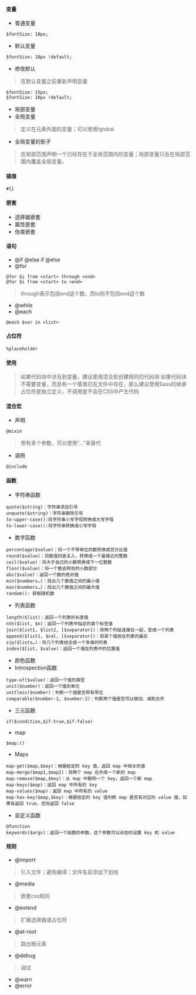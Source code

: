 #### 变量
- 普通变量
```
$fontSize: 10px;
```
- 默认变量
```
$fontSize: 10px !default;
```
- 修改默认
> 在默认变量之前重新声明变量
```
$fontSize: 15px;
$fontSize: 10px !default;
```
- 局部变量
- 全局变量
> 定义在元素外面的变量；可以使用!global
- 全局变量的影子
> 在局部范围声明一个已经存在于全局范围内的变量；局部变量只会在局部范围内覆盖全局变量。
#### 插值
```
#{}
```
#### 嵌套
- 选择器嵌套
- 属性嵌套
- 伪类嵌套
#### 语句
- @if @else if @else
- @for
```
@for $i from <start> through <end>
@for $i from <start> to <end>
```
> through表示包括end这个数，而to则不包括end这个数
- @while
- @each
```
@each $var in <list>
```
#### 占位符
```
%placeholder
```
#### 使用
> 如果代码块中涉及到变量，建议使用混合宏创建相同的代码块
> 如果代码块不需要变量，而且有一个基类已在文件中存在，那么建议使用Sass的继承
> 占位符是独立定义，不调用是不会在CSS中产生代码
#### 混合宏
- 声明
```
@mixin
```
> 带有多个参数，可以使用“…”来替代
- 调用
```
@include
```
#### 函数
- 字符串函数
```
quote($string)：字符串添加引号
unquote($string)：字符串删除引号
to-upper-case():将字符串小写字母转换成大写字母
to-lower-case():将字符串转换成小写字母
```
- 数字函数
```
percentage($value)：将一个不带单位的数转换成百分比值
round($value)：将数值四舍五入，转换成一个最接近的整数
ceil($value)：将大于自己的小数转换成下一位整数
floor($value)：将一个数去除他的小数部分
abs($value)：返回一个数的绝对值
min($numbers…)：找出几个数值之间的最小值
max($numbers…)：找出几个数值之间的最大值
random(): 获取随机数
```
- 列表函数
```
length($list)：返回一个列表的长度值
nth($list, $n)：返回一个列表中指定的某个标签值
join($list1, $list2, [$separator])：将两个列给连接在一起，变成一个列表
append($list1, $val, [$separator])：将某个值放在列表的最后
zip($lists…)：将几个列表结合成一个多维的列表
index($list, $value)：返回一个值在列表中的位置值
```
- 颜色函数
- Introspection函数
```
type-of($value)：返回一个值的类型
unit($number)：返回一个值的单位
unitless($number)：判断一个值是否带有带位
comparable($number-1, $number-2)：判断两个值是否可以做加、减和合并
```
- 三元函数
```
if($condition,$if-true,$if-false)
```
- map
```
$map:()
```
- Maps
```
map-get($map,$key)：根据给定的 key 值，返回 map 中相关的值
map-merge($map1,$map2)：将两个 map 合并成一个新的 map
map-remove($map,$key)：从 map 中删除一个 key，返回一个新 map
map-keys($map)：返回 map 中所有的 key
map-values($map)：返回 map 中所有的 value
map-has-key($map,$key)：根据给定的 key 值判断 map 是否有对应的 value 值，如果有返回 true，否则返回 false
```
- 自定义函数
```
@function
keywords($args)：返回一个函数的参数，这个参数可以动态的设置 key 和 value
```
#### 规则
- @import
> 引入文件；避免编译：文件名前添加下划线
- @media
> 嵌套css规则
- @extend
> 扩展选择器或占位符
- @at-root
> 跳出根元素
- @debug
> 调试
- @warn
- @error
